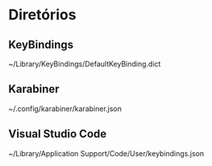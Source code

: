 # Diretórios
## KeyBindings
~/Library/KeyBindings/DefaultKeyBinding.dict

## Karabiner
~/.config/karabiner/karabiner.json

## Visual Studio Code
~/Library/Application Support/Code/User/keybindings.json
